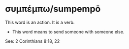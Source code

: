 # συμπέμπω/sumpempō
This word is an action. It is a verb.

* This word means to send someone with someone else. 

See:  2 Corinthians 8:18, 22
